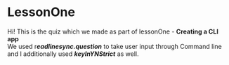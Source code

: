 # LessonOne
Hi! This is the quiz which we made as part of lessonOne - **Creating a CLI app** <br>
We used r***eadlinesync.question*** to take user input through Command line and I additionally used ***keyInYNStrict*** as well.
 
